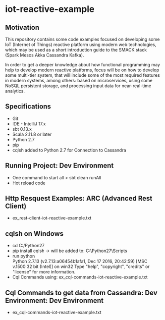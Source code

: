 # iot-reactive-example

## Motivation

This repository contains some code examples focused on developing some IoT (Internet of Things) reactive platform using modern web technologies, which may be used as a short introduction guide to the SMACK stack (Spark Mesos Akka Cassandra Kafka).

In order to get a deeper knowledge about how functional programming may help to develop modern reactive platforms, focus will be on how to develop some multi-tier system, that will include some of the most required features in modern systems, among others: based on microservices, using some NoSQL persistent storage, and processing input data for near-real-time analytics.

## Specifications

-	Git
-	IDE - IntelliJ 17.x
-	sbt 0.13.x 
-	Scala 2.11.8 or later
-	Python 2.7
-	pip
-	cqlsh added to Python 2.7 for Connection to Cassandra

## Running Project: Dev Environment

-   One command to start all > sbt clean runAll
-   Hot reload code

## Http Resquest Examples: ARC (Advanced Rest Client)

-   ex_rest-client-iot-reactive-example.txt

## cqlsh on Windows

-   cd C:/Python27  
-   pip install cqlsh -> will be added to: C:\Python27\Scripts
-   run python   
    Python 2.7.13 (v2.7.13:a06454b1afa1, Dec 17 2016, 20:42:59) [MSC v.1500 32 bit (Intel)] on win32
    Type "help", "copyright", "credits" or "license" for more information.
-   Cql Commands using: ex_cql-commands-iot-reactive-example.txt

## Cql Commands to get data from Cassandra: Dev Environment: Dev Environment

-   ex_cql-commands-iot-reactive-example.txt
